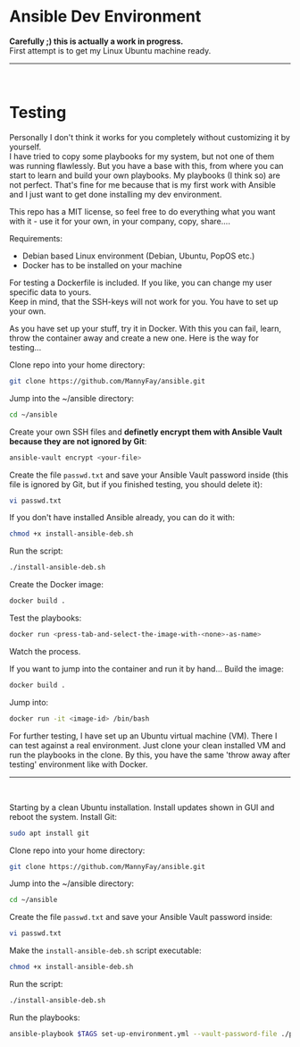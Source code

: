 # Ansible Dev Environment
**Carefully ;) this is actually a work in progress.**  
First attempt is to get my Linux Ubuntu machine ready.  

---
<br>

# Testing
Personally I don't think it works for you completely without customizing it by yourself.  
I have tried to copy some playbooks for my system, but not one of them was running flawlessly. But you have a base with this, from where you can start to learn and build your own playbooks.
My playbooks (I think so) are not perfect. That's fine for me because that is my first work with Ansible and I just want to get done installing my dev environment.

This repo has a MIT license, so feel free to do everything what you want with it - use it for your own, in your company, copy, share....

Requirements:
* Debian based Linux environment (Debian, Ubuntu, PopOS etc.)
* Docker has to be installed on your machine

For testing a Dockerfile is included. If you like, you can change my user specific data to yours.  
Keep in mind, that the SSH-keys will not work for you. You have to set up your own.

As you have set up your stuff, try it in Docker. With this you can fail, learn, throw the container away and create a new one.
Here is the way for testing...  

Clone repo into your home directory:
```bash
git clone https://github.com/MannyFay/ansible.git
```
Jump into the ~/ansible directory:
```bash
cd ~/ansible
```
Create your own SSH files and **definetly encrypt them with Ansible Vault because they are not ignored by Git**:
```bash
ansible-vault encrypt <your-file>
```
Create the file `passwd.txt` and save your Ansible Vault password inside (this file is ignored by Git, but if you finished testing, you should delete it):
```bash
vi passwd.txt
```
If you don't have installed Ansible already, you can do it with:
```bash
chmod +x install-ansible-deb.sh
```
Run the script:
```bash
./install-ansible-deb.sh
```
Create the Docker image:
```bash
docker build .
```
Test the playbooks:
```bash
docker run <press-tab-and-select-the-image-with-<none>-as-name>
```
Watch the process.

If you want to jump into the container and run it by hand...
Build the image:
```bash
docker build .
```
Jump into:
```bash
docker run -it <image-id> /bin/bash
```

For further testing, I have set up an Ubuntu virtual machine (VM). There I can test against a real environment.
Just clone your clean installed VM and run the playbooks in the clone. By this, you have the same 'throw away after testing' environment like with Docker.

---
<br>

Starting by a clean Ubuntu installation.
Install updates shown in GUI and reboot the system.
Install Git:
```bash
sudo apt install git
```
Clone repo into your home directory:
```bash
git clone https://github.com/MannyFay/ansible.git
```
Jump into the ~/ansible directory:
```bash
cd ~/ansible
```
Create the file `passwd.txt` and save your Ansible Vault password inside:
```bash
vi passwd.txt
```
Make the `install-ansible-deb.sh` script executable:
```bash
chmod +x install-ansible-deb.sh
```
Run the script:
```bash
./install-ansible-deb.sh
```
Run the playbooks:
```bash
ansible-playbook $TAGS set-up-environment.yml --vault-password-file ./passwd.txt
```


